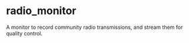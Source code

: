 # radio_monitor
A monitor to record community radio transmissions, and stream them for quality control.
